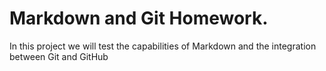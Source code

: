 # Markdown and Git Homework.

In this project we will test the capabilities of Markdown and the integration between Git and GitHub
